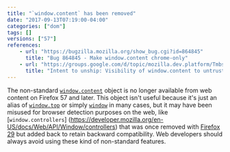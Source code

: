 ```yaml
---
title: "`window.content` has been removed"
date: "2017-09-13T07:19:00-04:00"
categories: ["dom"]
tags: []
versions: ["57"]
references:
    - url: "https://bugzilla.mozilla.org/show_bug.cgi?id=864845"
      title: "Bug 864845 - Make window.content chrome-only"
    - url: "https://groups.google.com/d/topic/mozilla.dev.platform/Tmbs-wFwHzo/discussion"
      title: "Intent to unship: Visibility of window.content to untrusted code"
---
```

The non-standard [`window.content`](https://developer.mozilla.org/en-US/docs/Web/API/Window/content) object is no longer available from web content on Firefox 57 and later. This object isn't useful because it's just an alias of [`window.top`](https://developer.mozilla.org/en-US/docs/Web/API/Window/top) or simply [`window`](https://developer.mozilla.org/en-US/docs/Web/API/Window) in many cases, but it may have been misused for browser detection purposes on the web, like [`window.controllers`] (https://developer.mozilla.org/en-US/docs/Web/API/Window/controllers) that was once removed with [Firefox 29](https://www.fxsitecompat.com/en-CA/docs/2014/window-content-controllers-pkcs11-and-loadstatus-have-been-removed/) but added back to retain backward compatibility. Web developers should always avoid using these kind of non-standard features.
